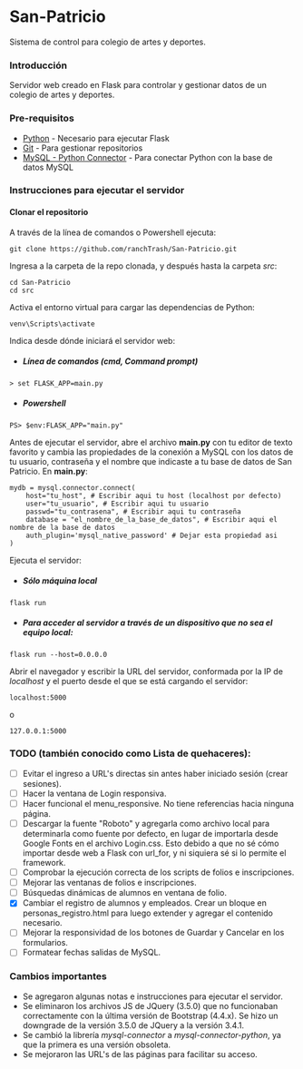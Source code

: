 # San-Patricio

Sistema de control para colegio de artes y deportes.

### Introducción

Servidor web creado en Flask para controlar y gestionar datos de un colegio de artes y deportes.

### Pre-requisitos

* [Python](https://www.python.org/downloads/release/python-382/) - Necesario para ejecutar Flask
* [Git](https://git-scm.com/downloads) - Para gestionar repositorios
* [MySQL - Python Connector](https://dev.mysql.com/downloads/connector/python/) - Para conectar Python con la base de datos MySQL

### Instrucciones para ejecutar el servidor

#### Clonar el repositorio

A través de la línea de comandos o Powershell ejecuta:

```
git clone https://github.com/ranchTrash/San-Patricio.git
```

Ingresa a la carpeta de la repo clonada, y después hasta la carpeta _src_:

```
cd San-Patricio
cd src
```

Activa el entorno virtual para cargar las dependencias de Python:

```
venv\Scripts\activate
```

Indica desde dónde iniciará el servidor web:

* ##### Línea de comandos (cmd, Command prompt)
```
> set FLASK_APP=main.py
```

* ##### Powershell
```
PS> $env:FLASK_APP="main.py"
```

Antes de ejecutar el servidor, abre el archivo **main.py** con tu editor de texto favorito y cambia las propiedades de la conexión a MySQL con los datos de tu usuario, contraseña y el nombre que indicaste a tu base de datos de San Patricio. En **main.py**:
```
mydb = mysql.connector.connect(
    host="tu_host", # Escribir aqui tu host (localhost por defecto)
    user="tu_usuario", # Escribir aqui tu usuario
    passwd="tu_contrasena", # Escribir aqui tu contraseña
    database = "el_nombre_de_la_base_de_datos", # Escribir aqui el nombre de la base de datos
    auth_plugin='mysql_native_password' # Dejar esta propiedad asi
)
```

Ejecuta el servidor:

* ##### Sólo máquina local
```
flask run
```

* ##### Para acceder al servidor a través de un dispositivo que no sea el equipo local:
```
flask run --host=0.0.0.0
```

Abrir el navegador y escribir la URL del servidor, conformada por la IP de _localhost_ y el puerto desde el que se está cargando el servidor:
```
localhost:5000
```

o

```
127.0.0.1:5000
```

### TODO (también conocido como Lista de quehaceres): 
- [ ] Evitar el ingreso a URL's directas sin antes haber iniciado sesión (crear sesiones).
- [ ] Hacer la ventana de Login responsiva.
- [ ] Hacer funcional el menu_responsive. No tiene referencias hacia ninguna página.
- [ ] Descargar la fuente "Roboto" y agregarla como archivo local para determinarla como fuente por defecto, en lugar de importarla desde Google Fonts en el archivo Login.css. Esto debido a que no sé cómo importar desde web a Flask con url_for, y ni siquiera sé si lo permite el framework.
- [ ] Comprobar la ejecución correcta de los scripts de folios e inscripciones.
- [ ] Mejorar las ventanas de folios e inscripciones.
- [ ] Búsquedas dinámicas de alumnos en ventana de folio.
- [X] Cambiar el registro de alumnos y empleados. Crear un bloque en personas_registro.html para luego extender y agregar el contenido necesario. 
- [ ] Mejorar la responsividad de los botones de Guardar y Cancelar en los formularios.
- [ ] Formatear fechas salidas de MySQL.

### Cambios importantes
* Se agregaron algunas notas e instrucciones para ejecutar el servidor.
* Se eliminaron los archivos JS de JQuery (3.5.0) que no funcionaban correctamente con la última versión de Bootstrap (4.4.x). Se hizo un downgrade de la versión 3.5.0 de JQuery a la versión 3.4.1.
* Se cambió la librería _mysql-connector_ a _mysql-connector-python_, ya que la primera es una versión obsoleta.
* Se mejoraron las URL's de las páginas para facilitar su acceso.
